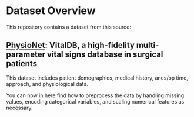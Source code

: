 # Dataset Overview
This repository contains a dataset from this source:
## [PhysioNet](https://physionet.org/content/vitaldb/1.0.0/): VitalDB, a high-fidelity multi-parameter vital signs database in surgical patients
This dataset includes patient demographics, medical history, anes/op time, approach, and physiological data.

You can now in here find how to preprocess the data by handling missing values, encoding categorical variables, and scaling numerical features as necessary.
